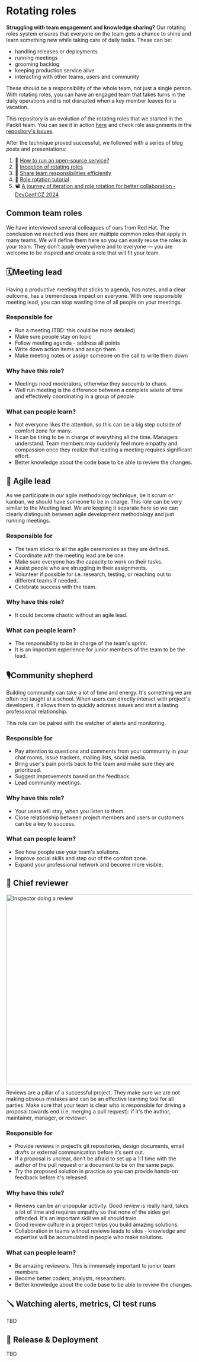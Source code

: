 # Rotating roles

**Struggling with team engagement and knowledge sharing?** Our rotating roles
system ensures that everyone on the team gets a chance to shine and learn
something new while taking care of daily tasks. These can be:

* handling releases or deployments
* running meetings
* grooming backlog
* keeping production service alive
* interacting with other teams, users and community

These should be a responsibility of the whole team, not just a single person.
With rotating roles, you can have an engaged team that takes turns in the daily
operations and is not disrupted when a key member leaves for a vacation.

This repository is an evolution of the rotating roles that we started in the
Packit team. You can see it in action [here](https://github.com/packit/agile)
and check role assignments in the [repository's
issues](https://github.com/packit/agile/issues).

After the technique proved successful, we followed with a series of blog posts and presentations:
1. 📄 [How to run an open-source service?](https://medium.com/@laura.barcziova/how-to-run-an-open-source-service-fb3303240e69)
2. 📄 [Inception of rotating roles](https://medium.com/@laura.barcziova/inception-of-rotating-roles-9caf971b3096)
3. 📄 [Share team responsibilities efficiently](https://medium.com/@laura.barcziova/share-team-responsibilities-efficiently-9a202aad7bd0)
4. 📄 [Role rotation tutorial](https://medium.com/@laura.barcziova/role-rotation-tutorial-957ed3545ef2)
5. 📽️ [A journey of iteration and role rotation for better collaboration - DevConf.CZ 2024](https://www.youtube.com/watch?v=y1t7Wd31bL8)


## Common team roles
We have interviewed several colleagues of ours from Red Hat. The conclusion we
reached was there are multiple common roles that apply in many teams. We will
define them here so you can easily reuse the roles in your team. They don’t
apply everywhere and to everyone —  you are welcome to be inspired and create a
role that will fit your team.

## 🗓️Meeting lead
Having a productive meeting that sticks to agenda, has notes, and a clear
outcome, has a tremendeous impact on everyone. With one responsible meeting
lead, you can stop wasting time of all people on your meetings.

### Responsible for
* Run a meeting (TBD: this could be more detailed)
* Make sure people stay on topic
* Follow meeting agenda - address all points
* Write down action items and assign them
* Make meeting notes or assign someone on the call to write them down

### Why have this role?
* Meetings need moderators, otherwise they succumb to chaos
* Well run meeting is the difference between a complete waste of time and
  effectively coordinating in a group of people

### What can people learn?
* Not everyone likes the attention, so this can be a big step outside of
  comfort zone for many.
* It can be tiring to be in charge of everything all the time. Managers
  understand. Team members may suddenly feel more empathy and compassion once
  they realize that leading a meeting requires significant effort.
* Better knowledge about the code base to be able to review the changes.

## 🏃 Agile lead
As we participate in our agile methodology technique, be it scrum or kanban, we
should have someone to be in charge. This role can be very similar to the
Meeting lead. We are keeping it separate here so we can clearly distinguish
between agile development methodology and just running meetings.

### Responsible for
* The team sticks to all the agile ceremonies as they are defined.
* Coordinate with the meeting lead are be one.
* Make sure everyone has the capacity to work on their tasks.
* Assist people who are struggling in their assignments.
* Volunteer if possible for i.e. research, testing, or reaching out to
different teams if needed.
* Celebrate success with the team.

### Why have this role?
* It could become chaotic without an agile lead.

### What can people learn?
* The responsibility to be in charge of the team's sprint.
* It is an important experience for junior members of the team to be the lead.

## 🎙️Community shepherd
Building community can take a lot of time and energy. It's something we are
often not taught at a school. When users can directly interact with project's
developers, it allows them to quickly address issues and start a lasting
professional relationship.

This role can be paired with the watcher of alerts and monitoring.

### Responsible for
* Pay attention to questions and comments from your community in your chat
rooms, issue trackers, mailing lists, social media.
* Bring user's pain points back to the team and make sure they are prioritized.
* Suggest improvements based on the feedback.
* Lead community meetings.

### Why have this role?
* Your users will stay, when you listen to them.
* Close relationship between project members and users or customers can be a key to success.

### What can people learn?
* See how people use your team's solutions.
* Improve social skills and step out of the comfort zone.
* Expand your professional network and become more visible.

## 🔭 Chief reviewer

<img src="/img/reviewer.jpg" alt="Inspector doing a review" style="max-width: 100%;" width="512">

Reviews are a pillar of a successful project. They make sure we are not making
obvious mistakes and can be an effective learning tool for all parties. Make
sure that your team is clear who is responsible for driving a proposal towards
end (i.e. merging a pull request): if it's the author, maintainer, manager, or
reviewer.

### Responsible for
* Provide reviews in project’s git repositories, design documents, email drafts
  or external communication before it’s sent out.
* If a proposal is unclear, don’t be afraid to set up a 1:1 time with the
  author of the pull request or a document to be on the same page.
* Try the proposed solution in practice so you can provide hands-on feedback
before it's released.

### Why have this role?
* Reviews can be an unpopular activity. Good review is really hard, takes a lot
  of time and requires empathy so that none of the sides get offended. It's an
  important skill we all should train.
* Good review culture in a project helps you build amazing solutions.
* Collaboration in teams without reviews leads to silos - knowledge and
  expertise will be accumulated in people who make solutions.

### What can people learn?
* Be amazing reviewers. This is immensely important to junior team members.
* Become better coders, analysts, researchers.
* Better knowledge about the code base to be able to review the changes.

## 🪛 Watching alerts, metrics, CI test runs

TBD

## 🚀 Release & Deployment

TBD
